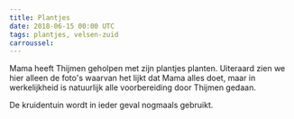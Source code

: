 ```yaml
---
title: Plantjes
date: 2018-06-15 00:00 UTC
tags: plantjes, velsen-zuid
carroussel:
---
```

Mama heeft Thijmen geholpen met zijn plantjes planten. Uiteraard zien we hier alleen de foto's waarvan het lijkt dat Mama alles doet, maar in werkelijkheid is natuurlijk alle voorbereiding door Thijmen gedaan.

De kruidentuin wordt in ieder geval nogmaals gebruikt.


